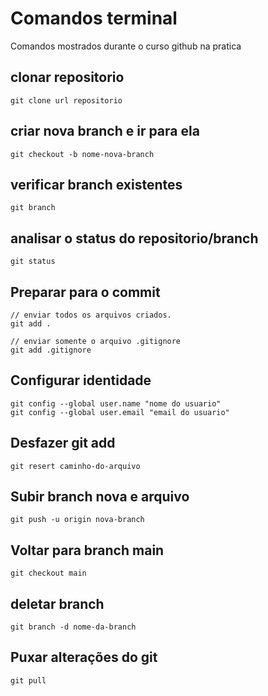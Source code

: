 # Comandos terminal

Comandos mostrados durante o curso github na pratica

## clonar repositorio
    git clone url repositorio

## criar nova branch e ir para ela
    git checkout -b nome-nova-branch

## verificar branch existentes
    git branch

## analisar o status do repositorio/branch
    git status

## Preparar para o commit
    // enviar todos os arquivos criados. 
    git add .

    // enviar somente o arquivo .gitignore
    git add .gitignore

## Configurar identidade
    git config --global user.name "nome do usuario"
    git config --global user.email "email do usuario"

## Desfazer git add
    git resert caminho-do-arquivo

## Subir branch nova e arquivo
    git push -u origin nova-branch

## Voltar para branch main
    git checkout main

## deletar branch
    git branch -d nome-da-branch

## Puxar alterações do git
    git pull